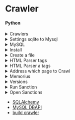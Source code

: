 # Crawler
#### Python

<details>
      <summary> Crawlers </summary>

* Speed up crawling [link](https://stackoverflow.com/questions/8888454/where-to-store-web-crawler-data)
* Crawlers
```python

```
</details>

<details>
      <summary> Settings sqlite to Mysql </summary>


* To change from sqlite to mysql got to `/user/local/lib/python3.7/site-packages/memorious-0.7.20-py3.7.egg/memorious/settings.py`

```python
#DATASTORE_FILE = os.path.join(BASE_PATH, 'datastore.sqlite3')
#DATASTORE_URI = env('DATASTORE_URI', 'sqlite:///%s' % 'datastore.sqlite3')
to 
DATASTORE_URI = env('DATASTORE_URI', 'mysql+pymysql://root:password@localhost/aml')
```
where root is our username and password is our password and aml is our database name
* Common Error install pymsql for the specific version of python as well
```python
pip install pymysql   // if you use python2
pip3 install pymysql  //if you use python3
```
* Notice: in order to know which python are you  when run `memorious run crawl` it shows on top 
</details>

<details>
      <summary> MySQL </summary>

* Show all attributes from a table
```mysql
SHOW COLUMNS FROM table_name;
```
* display attributes from tables
```mysql
select id from table_name;
show tables;
```
</details>

<details>
      <summary> Install </summary>

* Use this [link](https://www.slothparadise.com/how-to-install-django-on-mac/)
```java
brew install python3
```
* If error happen
```java
sudo chown -R $(whoami) $(brew --prefix)/*
sudo install -d -o $(whoami) -g admin /usr/local/Frameworks
```

```java
python3
sudo easy_install pip
sudo pip install virtualenv
virtualenv thanos
```
* Then track to it
```java
cd thanos
sudo pip install Django
```
* If error happen
```java
curl https://bootstrap.pypa.io/get-pip.py | python
pip install --upgrade setuptools
```
* Create Project Blog use [this](https://www.youtube.com/watch?v=pjkZCQTfneQ) 
```java
django-admin.py startproject blog
cd blog 
python manage.py runserver
```
Then check the port 8000 as `http://127.0.0.1:8000`

</details>

<details>
      <summary> Create a file </summary>
      
* followed [this](https://www.youtube.com/watch?v=Eis9vu4XiNI)      
```python      
import os
def create_project_dir(directory):
    if not os.path.exists(directory):
       print('Creating Project'+ directory)
       os.makedirs(directory)
       
create_project_dir('thenewboston2')       
```
</details>

<details>
      <summary> HTML Parser tags </summary>
     
* Html parser allows to read pages as here. It is go through the feed and everytime saw a tag it prints it out!
* Remember it is python 3
```python
from html.parser import HTMLParser
from urllib import parse 
class LinkFinder(HTMLParser):

    def __init__(self):
         super().__init__() 
 
    def error(self, message):
        pass
   

    def handle_starttag(self, tag, attrs):
        print(tag)


finder = LinkFinder()
finder.feed(
    '<html><head> aaaaa </head><body>bbbb <h1>hhh 111</h1></body></html>'
)
```
</details> 

<details>
      <summary> HTML Parser a tags </summary>
      
*
```python

```
</details> 

<details>
      <summary> Address which page to Crawl </summary>
      
* Queue keeps all hyper links inside page 
```python
def create_data_files(project_name, base_url):
    queue = project_name + '/queue.txt'
    crawled = project_name + '/crawled.txt'
    if not os.path.isfile(queue): 
           write_file(queue, base_url)
    if not os.path.isfile(crawled): 
           write_file(crawled, '')

## Create a new file
def write_file(path, data):
    f = open(path, 'w')
    f.write(data)
    f.close()
 
Then to call it we have 
create_data_files(
  'thenewboston', 'https://eli17.herokuapp.com/'     
)
```
</details>

<details>
      <summary> Memorius </summary>
      
* A [link](https://github.com/alephdata/memorious)
* Changed settings.py at as 
```python
# Datastore: operational data store (ODS) database connection
#DATASTORE_FILE = os.path.join(BASE_PATH, 'datastore.sqlite3')

# DATASTORE_URI = env('DATASTORE_URI', 'sqlite:///%s' % DATASTORE_FILE)
DATASTORE_URI = env('DATASTORE_URI', 'mysql://root:password@localhost:3006/aml')
OR 
#DATASTORE_FILE = os.path.join(BASE_PATH, 'datastore.mysql')
DATASTORE_URI = env('DATASTORE_URI', 'mysql+mysqldb://root:password@localhost:3006/aml')

```
* Run memorious as 
```java
memorious run eu_mepspwd
```
</details>

<details>
      <summary> Versions </summary>
      
  * To find a file in command line
  ```java
  sudo find . -name "SQLALCHEMY_DATABASE_URI"
  ```
  * Change version got to ~/.bash_profile and edit it as 
  ```java
    alias python='python2'
  ```
  </details>  
  
  <details>
      <summary> Run Sanction </summary>
   
```java   
  python setup.py --help-commands
  python setup.py build
  
```  
   </details>  
   <details>
      <summary> Open Sanctions </summary>
   
   * [open sanctions](https://github.com/alephdata/opensanctions)
   * After cloning 
 ```python
 python3 setup.py --help-commands
 ```
   </details>
  
  * [SQLAlchemy](https://github.com/zzzeek/sqlalchemy)
  * [MySQL DBAPI](https://docs.sqlalchemy.org/en/latest/dialects/mysql.html#module-sqlalchemy.dialects.mysql.mysqldb)
  * [build crawler](https://memorious.readthedocs.io/en/latest/buildingcrawler.html)

